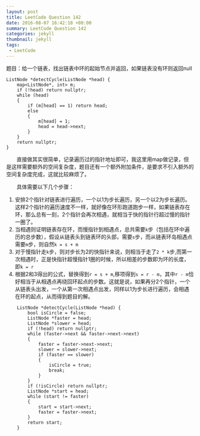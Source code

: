 ```yaml
---
layout: post
title: LeetCode Question 142
date: 2016-08-07 16:42:18 +08:00
summary: LeetCode Question 142
categories: jekyll
thumbnail: jekyll
tags:
 - LeetCode
---
```

题目：给一个链表，找出链表中环的起始节点并返回，如果链表没有环则返回null

    ListNode *detectCycle(ListNode *head) {
        map<ListNode*, int> m;
        if (!head) return nullptr;
        while (head)
        {
            if (m[head] == 1) return head;
            else
            {
                m[head] = 1;
                head = head->next;
            }
        }
        return nullptr;
    }

　　直接做其实很简单，记录遍历过的指针地址即可，我这里用map做记录，但是这样需要额外的空间复杂度，题目还有一个额外附加条件，是要求不引入额外的空间复杂度完成，这就比较麻烦了。

　　具体需要以下几个步骤：


1. 安排2个指针对链表进行遍历，一个以1为步长遍历，另一个以2为步长遍历。这样2个指针的遍历速度不一样，就好像在环形跑道跑步一样，如果链表存在环，那么总有一刻，2个指针会再次相遇，就相当于快的指针行超过慢的指针一圈了。
2. 当相遇则证明链表存在环，而慢指针到相遇点，总共需要`k`步（包括在环中遍历的总步数），假设从链表头到链表环的头部，需要`s`步，而从链表环岛相遇点需要`m`步，则自然`k = s + m`
3. 对于慢指针走`k`步，则对步长为2的快指针来说，则相当于走了`2 * k`步,而第一次相遇时，正是快指针超慢指针1圈的时候，所以相差的步数即为环的长度，即`k = r`
4. 根据2和3得出的公式，替换得到`r = s + m`,移项得到`s = r - m`，其中`r - m`恰好相当于从相遇点再绕回环起点的步数。这就是说，如果再分2个指针，一个从链表头出发，一个从第一次相遇点出发，同样以1为步长进行遍历，会相遇在环的起点，从而得到题目的解。

```
    ListNode *detectCycle(ListNode *head) {
        bool isCircle = false;
        ListNode *faster = head;
        ListNode *slower = head;
        if (!head) return nullptr;
        while (faster->next && faster->next->next)
        {
            faster = faster->next->next;
            slower = slower->next;
            if (faster == slower)
            {
                isCircle = true;
                break;
            }
        }
        if (!isCircle) return nullptr;
        ListNode *start = head;
        while (start != faster)
        {
            start = start->next;
            faster = faster->next;
        }
        return start;
    }
```
